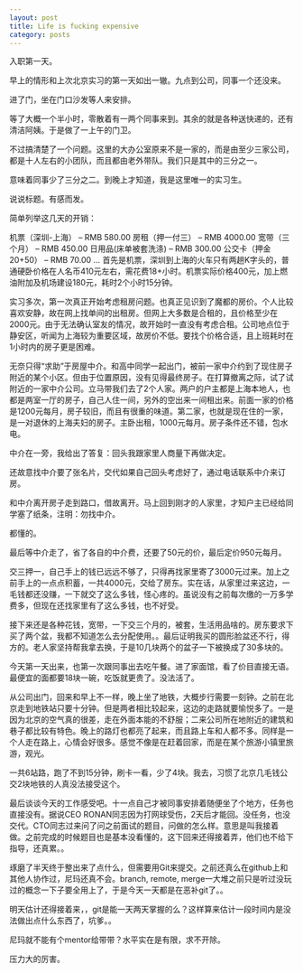 ```yaml
---
layout: post
title: Life is fucking expensive
category: posts
---
```


入职第一天。

早上的情形和上次北京实习的第一天如出一辙。九点到公司，同事一个还没来。

进了门，坐在门口沙发等人来安排。

等了大概一个半小时，零散着有一两个同事来到。其余的就是各种送快递的，还有清洁阿姨。于是做了一上午的门卫。

不过搞清楚了一个问题。这里的大办公室原来不是一家的，而是由至少三家公司，都是十人左右的小团队，而且都由老外带队。我们只是其中的三分之一。

意味着同事少了三分之二。到晚上才知道，我是这里唯一的实习生。

说说标题。有感而发。

简单列举这几天的开销：

机票（深圳-上海） – RMB 580.00
房租（押一付三） – RMB 4000.00
宽带（三个月） – RMB 450.00
日用品(床单被套洗涤) – RMB 300.00
公交卡（押金20+50） – RMB 70.00
…
首先是机票，深圳到上海的火车只有两趟K字头的，普通硬卧价格在人名币410元左右，需花费18+小时。机票实际价格400元，加上燃油附加及机场建设180元，耗时2个小时15分钟。

实习多次，第一次真正开始考虑租房问题。也真正见识到了魔都的房价。个人比较喜欢安静，故在网上找单间的出租房。但网上大多数是合租的，且价格至少在2000元。由于无法确认室友的情况，故开始时一直没有考虑合租。公司地点位于静安区，听闻为上海较为重要区域，故房价不低。要找个价格合适，且上班耗时在1小时内的房子更是困难。

无奈只得“求助”于房屋中介。和高中同学一起出门，被前一家中介约到了现住房子附近的某个小区。但由于位置原因，没有见得最终房子。在打算撤离之际，试了试附近的一家中介公司。立马带我们去了2个人家。两户的户主都是上海本地人，也都是两室一厅的房子，自己人住一间，另外的空出来一间租出来。前面一家的价格是1200元每月，房子较旧，而且有很重的味道。第二家，也就是现在住的一家，是一对退休的上海夫妇的房子。主卧出租，1000元每月。房子条件还不错，包水电。

中介在一旁，我给出了答复：回头我跟家里人商量下再做决定。

还故意找中介要了张名片，交代如果自己回头考虑好了，通过电话联系中介来订房。

和中介离开房子走到路口，借故离开。马上回到刚才的人家里，才知户主已经给同学塞了纸条，注明：勿找中介。

都懂的。

最后等中介走了，省了各自的中介费，还要了50元的价，最后定价950元每月。

交三押一，自己手上的钱已远远不够了，只得再找家里寄了3000元过来。加上之前手上的一点点积蓄，一共4000元，交给了房东。实在话，从家里过来这边，一毛钱都还没赚，一下就交了这么多钱，怪心疼的。虽说没有之前每次缴的一万多学费多，但现在还找家里有了这么多钱，也不好受。

接下来还是各种花钱，宽带，一下交三个月的，被套，生活用品啥的。房东要求下买了两个盆，我都不知道怎么去分配使用。。最后证明我买的圆形脸盆还不行，得方的。老人家坚持帮我拿去换，于是10几块两个的盆子一下被换成了30多块的。

今天第一天出来，也第一次跟同事出去吃午餐。进了家面馆，看了价目直接无语。最便宜的面都要18块一碗，吃饭就更贵了。没法活了。

从公司出门，回来和早上不一样，晚上坐了地铁，大概步行需要一刻钟。之前在北京走到地铁站只要十分钟。但是两者相比较起来，这边的走路就要愉悦多了。一是因为北京的空气真的很差，走在外面本能的不舒服；二来公司所在地附近的建筑和巷子都比较有特色。晚上的路灯也都亮了起来，而且路上车和人都不多。同样是一个人走在路上，心情会好很多。感觉不像是在赶着回家，而是在某个旅游小镇里旅游，观光。

一共6站路，跑了不到15分钟，刷卡一看，少了4块。我去，习惯了北京几毛钱公交2块地铁的人真没法接受这个。

最后谈谈今天的工作感受吧。十一点自己才被同事安排着随便坐了个地方，任务也直接没有。据说CEO RONAN同志因为打网球受伤，2天后才能回。没任务，也没交代。CTO同志过来问了问之前面试的题目，问做的怎么样。意思是叫我接着做。之前完成的时候题目也是基本没看懂的，这下回来还得接着弄，他们也不给下指导，还真累。。

琢磨了半天终于整出来了点什么，但需要用Git来提交。之前还真么在github上和其他人协作过，尼玛还真不会。branch, remote, merge一大堆之前只是听过没玩过的概念一下子要全用上了，于是今天一天都是在恶补git了。。

明天估计还得接着来，，git是能一天两天掌握的么？这样算来估计一段时间内是没法做出点什么东西了，坑爹。。

尼玛就不能有个mentor给带带？水平实在是有限，求不开除。

压力大的厉害。
